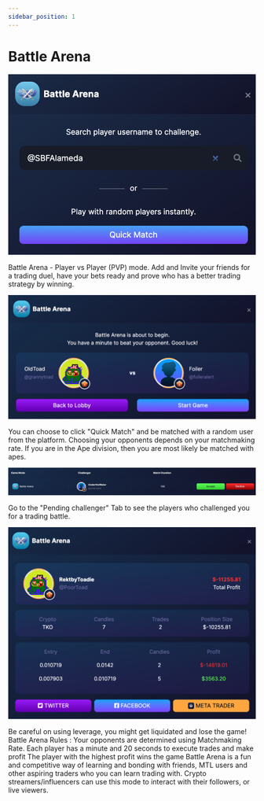 ```yaml
---
sidebar_position: 1
---
```


# Battle Arena

![TradingLeague](../../../static/features/battlearena1.png)

Battle Arena - Player vs Player (PVP) mode.
Add and Invite your friends for a trading duel, have your bets ready and prove who has a better trading strategy by winning.

![TradingLeague](../../../static/features/battlearena2.png)

You can choose to click "Quick Match" and be matched with a random user from the platform. Choosing your opponents depends on your matchmaking rate. If you are in the Ape division, then you are most likely be matched with apes.

![TradingLeague](../../../static/features/battlearena3.png)

Go to the "Pending challenger" Tab to see the players who challenged you for a trading battle.

![TradingLeague](../../../static/features/battlearena4.png)

Be careful on using leverage, you might get liquidated and lose the game!
Battle Arena Rules :
Your opponents are determined using Matchmaking Rate.
Each player has a minute and 20 seconds to execute trades and make profit
The player with the highest profit wins the game
Battle Arena is a fun and competitive way of learning and bonding with friends, MTL users and other aspiring traders who you can learn trading with.
Crypto streamers/influencers can use this mode to interact with their followers, or live viewers.
